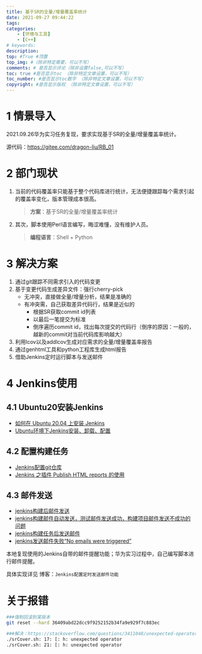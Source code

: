 ```yaml
---
title: 基于SR的全量/增量覆盖率统计
date: 2021-09-27 09:44:22
tags: 
categories:
    - [环境与工具]
    - [C++]
# keywords:
description:
top: #True #顶置
top_img: #（除非特定需要，可以不写）
comments: # 是否显示评论（除非设置false,可以不写）
toc: true #是否显示toc （除非特定文章设置，可以不写）
toc_number: #是否显示toc数字 （除非特定文章设置，可以不写）
copyright: #是否显示版权 （除非特定文章设置，可以不写）
---
```


# 1 情景导入

2021.09.26华为实习任务复现，要求实现基于SR的全量/增量覆盖率统计。

源代码：https://gitee.com/dragon-liu/RB_01

# 2 部门现状

1. 当前的代码覆盖率只能基于整个代码库进行统计，无法便捷跟踪每个需求引起的覆盖率变化，版本管理成本很高。

   > **方案**：基于SR的全量/增量覆盖率统计

2. 其次，脚本使用Perl语言编写，晦涩难懂，没有维护人员。

   > **编程语言**：Shell + Python

# 3 解决方案

1. 通过git跟踪不同需求引入的代码变更
2. 基于变更代码生成差异文件：强行cherry-pick
   * 无冲突，直接做全量/增量分析，结果是准确的
   * 有冲突需，自己获取差异代码行，结果是近似的
     * 根据SR获取commit id列表
     * 以最后一笔提交为标准
     * 倒序遍历commit id，找出每次提交的代码行（倒序的原因：一般的，越新的commit对当前代码库影响越大）
3. 利用lcov以及addlcov生成对应需求的全量/增量覆盖率报告
4. 通过genhtml工具和python工程库生成html报告
5. 借助Jenkins定时运行脚本与发送邮件

# 4 Jenkins使用

## 4.1 Ubuntu20安装Jenkins

* [如何在 Ubuntu 20.04 上安装 Jenkins](https://cloud.tencent.com/developer/article/1666282)
* [Ubuntu环境下Jenkins安装、卸载、配置](https://blog.csdn.net/qq_35114214/article/details/88747597)

## 4.2 配置构建任务

* [Jenkins配置git仓库](https://blog.csdn.net/qq_42559485/article/details/108511066)
* [Jenkins 之插件 Publish HTML reports 的使用](https://blog.csdn.net/u012599988/article/details/81871596)

## 4.3 邮件发送

* [jenkins构建后邮件发送](https://blog.csdn.net/songjiaping/article/details/51496977)
* [jenkins构建邮件自动发送，测试邮件发送成功，构建项目邮件发送不成功的问题](https://www.cnblogs.com/lelexiong/p/9037807.html)
* [jenkins构建任务后发送邮件](https://www.cnblogs.com/t-ae/p/10186157.html)
* [jenkins发送邮件失败“No emails were triggered”](https://blog.csdn.net/weixin_34199405/article/details/94286501)

本地复现使用的Jenkins自带的邮件提醒功能；华为实习过程中，自己编写脚本进行邮件提醒。

具体实现详见 博客：`Jenkins配置定时发送邮件功能`

# 关于报错

```sh
###强制回滚到某版本
git reset --hard 36409abd22dcc9f9252152b34fa9e929f7c883ec
```

```sh
###解决：https://stackoverflow.com/questions/3411048/unexpected-operator-in-shell-programming/3411061
./srCover.sh: 17: [: h: unexpected operator 
./srCover.sh: 21: [: h: unexpected operator
```
